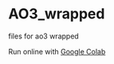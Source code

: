 # AO3_wrapped
files for ao3 wrapped

Run online with [Google Colab](https://colab.research.google.com/drive/1eF97IVZAin5z-B5Be5cQAvGEJy___gbV?usp=sharing)
